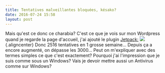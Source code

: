 ```yaml
---
title: Tentatives malveillantes bloquées, késako?
date: 2016-07-24 15:58
layout: post
---
```


Mais qu'est ce donc ce charabia? C'est ce que je vois sur mon Wordpress
quand je regarde la page d'accueil, j'ai ajouté le plugin
[Jetpack:](https://wordpress.org/plugins/jetpack/)
![](http://download.tuxfamily.org/passionlinux/images/png/wordpress%20tentative%20bloqu%c3%a9.png){.aligncenter}
Donc 2516 tentatives en 1 grosse semaine... Depuis ça a encore augmenté,
on dépasse les 3000... Peut on m'expliquer avec des termes simples ce
que c'est exactement? Pourquoi j'ai l'impression que je suis comme sous
un Windows? Vais je devoir mettre aussi un Antivirus comme sur Windows?
